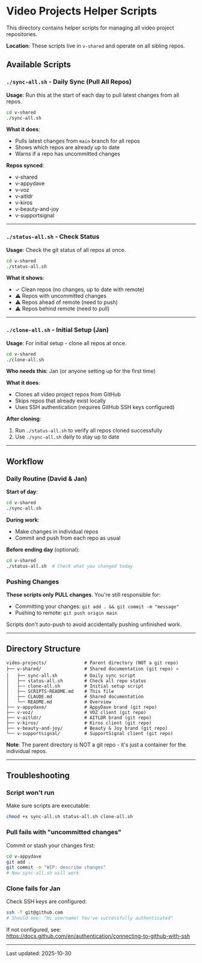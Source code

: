 # Video Projects Helper Scripts

This directory contains helper scripts for managing all video project repositories.

**Location**: These scripts live in `v-shared` and operate on all sibling repos.

## Available Scripts

### `./sync-all.sh` - Daily Sync (Pull All Repos)

**Usage**: Run this at the start of each day to pull latest changes from all repos.

```bash
cd v-shared
./sync-all.sh
```

**What it does**:
- Pulls latest changes from `main` branch for all repos
- Shows which repos are already up to date
- Warns if a repo has uncommitted changes

**Repos synced**:
- v-shared
- v-appydave
- v-voz
- v-aitldr
- v-kiros
- v-beauty-and-joy
- v-supportsignal

---

### `./status-all.sh` - Check Status

**Usage**: Check the git status of all repos at once.

```bash
cd v-shared
./status-all.sh
```

**What it shows**:
- ✓ Clean repos (no changes, up to date with remote)
- ⚠ Repos with uncommitted changes
- ⚠ Repos ahead of remote (need to push)
- ⚠ Repos behind remote (need to pull)

---

### `./clone-all.sh` - Initial Setup (Jan)

**Usage**: For initial setup - clone all repos at once.

```bash
cd v-shared
./clone-all.sh
```

**Who needs this**: Jan (or anyone setting up for the first time)

**What it does**:
- Clones all video project repos from GitHub
- Skips repos that already exist locally
- Uses SSH authentication (requires GitHub SSH keys configured)

**After cloning**:
1. Run `./status-all.sh` to verify all repos cloned successfully
2. Use `./sync-all.sh` daily to stay up to date

---

## Workflow

### Daily Routine (David & Jan)

**Start of day**:
```bash
cd v-shared
./sync-all.sh
```

**During work**:
- Make changes in individual repos
- Commit and push from each repo as usual

**Before ending day** (optional):
```bash
cd v-shared
./status-all.sh  # Check what you changed today
```

### Pushing Changes

**These scripts only PULL changes**. You're still responsible for:
- Committing your changes: `git add . && git commit -m "message"`
- Pushing to remote: `git push origin main`

Scripts don't auto-push to avoid accidentally pushing unfinished work.

---

## Directory Structure

```
video-projects/              # Parent directory (NOT a git repo)
├── v-shared/                # Shared documentation (git repo) ⭐
│   ├── sync-all.sh          # Daily sync script
│   ├── status-all.sh        # Check all repo status
│   ├── clone-all.sh         # Initial setup script
│   ├── SCRIPTS-README.md    # This file
│   ├── CLAUDE.md            # Shared documentation
│   └── README.md            # Overview
├── v-appydave/              # AppyDave brand (git repo)
├── v-voz/                   # VOZ client (git repo)
├── v-aitldr/                # AITLDR brand (git repo)
├── v-kiros/                 # Kiros client (git repo)
├── v-beauty-and-joy/        # Beauty & Joy brand (git repo)
└── v-supportsignal/         # SupportSignal client (git repo)
```

**Note**: The parent directory is NOT a git repo - it's just a container for the individual repos.

---

## Troubleshooting

### Script won't run

Make sure scripts are executable:
```bash
chmod +x sync-all.sh status-all.sh clone-all.sh
```

### Pull fails with "uncommitted changes"

Commit or stash your changes first:
```bash
cd v-appydave
git add .
git commit -m "WIP: describe changes"
# Now sync-all.sh will work
```

### Clone fails for Jan

Check SSH keys are configured:
```bash
ssh -T git@github.com
# Should see: "Hi username! You've successfully authenticated"
```

If not configured, see: https://docs.github.com/en/authentication/connecting-to-github-with-ssh

---

Last updated: 2025-10-30
